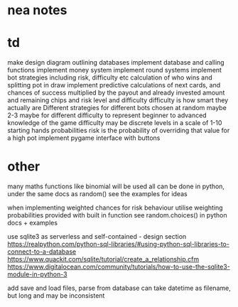 # nea notes 

# td
make design diagram outlining databases
implement database and calling functions
implement money system
implement round systems
implement bot strategies
including risk, difficulty etc
calculation of who wins and splitting pot in draw
implement predictive calculations of next cards, and chances of success multiplied by the payout and already invested amount and remaining chips and risk level and difficulty
difficulty is how smart they actually are
Different strategies for different bots chosen at random maybe 2-3 maybe for different difficulty to represent beginner to advanced knowledge of the game
difficulty may be discrete levels in a scale of 1-10
starting hands probabilities
risk is the probability of overriding that value for a high pot
implement pygame interface with buttons

# other
many maths functions like binomial will be used
    all can be done in python, under the same docs as random()
    see the examples for ideas

when implementing weighted chances for risk behaviour
    utilise weighting probabilities provided with built in function
    see random.choices() in python docs + examples

use sqlite3 as serverless and self-contained - design section
    https://realpython.com/python-sql-libraries/#using-python-sql-libraries-to-connect-to-a-database
    https://www.quackit.com/sqlite/tutorial/create_a_relationship.cfm
    https://www.digitalocean.com/community/tutorials/how-to-use-the-sqlite3-module-in-python-3

    
add save and load files, parse from database
    can take datetime as filename, but long and may be inconsistent
